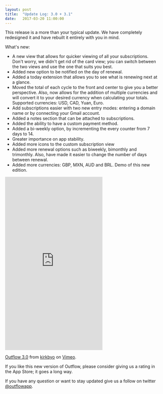 ```yaml
---
layout: post
title:  "Update Log: 3.0 + 3.1"
date:   2017-03-20 11:00:00
---
```

This release is a more than your typical update. We have completely redesigned it and have rebuilt it entirely with you in mind.

What's new:
- A new view that allows for quicker viewing of all your subscriptions. Don't worry, we didn't get rid of the card view; you can switch between the two views and use the one that suits you best.
- Added new option to be notified on the day of renewal.
- Added a today extension that allows you to see what is renewing next at a glance.
- Moved the total of each cycle to the front and center to give you a better perspective.  Also, now allows for the addition of multiple currencies and will convert it to your desired currency when calculating your totals. Supported currencies: USD, CAD, Yuan, Euro.
- Add subscriptions easier with two new entry modes: entering a domain name or by connecting your Gmail account.
- Added a notes section that can be attached to subscriptions.
- Added the ability to have a custom payment method.
- Added a bi-weekly option, by incrementing the every counter from 7 days to 14.
- Greater importance on app stability.
- Added more icons to the custom subscription view
- Added more renewal options such as biweekly, bimonthly and trimonthly. Also, have made it easier to change the number of days between renewal.
- Added more currencies: GBP, MXN, AUD and BRL. 
Demo of this new edition.

<iframe src="https://player.vimeo.com/video/209017302" width="320" height="570" frameborder="0" webkitallowfullscreen mozallowfullscreen allowfullscreen></iframe>
<p><a href="https://vimeo.com/209017302">Outflow 3.0</a> from <a href="https://vimeo.com/user26716000">kirkbyo</a> on <a href="https://vimeo.com">Vimeo</a>.</p>

If you like this new version of Outflow, please consider giving us a rating in the App Store; it goes a long way.

If you have any question or want to stay updated give us a follow on twitter [@outflowapp](https://twitter.com/outflowapp).
